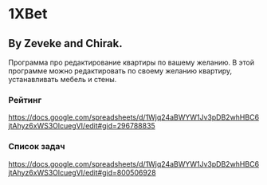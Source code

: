 # 1XBet
By Zeveke and Chirak.
----

Программа про редактирование квартиры по вашему желанию. В этой программе можно редактировать по своему желанию квартиру, устанавливать мебель и стены.

### Рейтинг
https://docs.google.com/spreadsheets/d/1Wjq24aBWYW1Jv3pDB2whHBC6jtAhyz6xWS3OlcuegVI/edit#gid=296788835

### Список задач
https://docs.google.com/spreadsheets/d/1Wjq24aBWYW1Jv3pDB2whHBC6jtAhyz6xWS3OlcuegVI/edit#gid=800506928
